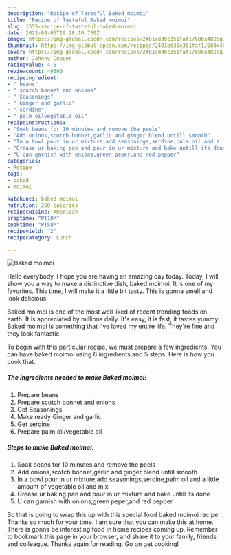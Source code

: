 ```yaml
---
description: "Recipe of Tasteful Baked moimoi"
title: "Recipe of Tasteful Baked moimoi"
slug: 1555-recipe-of-tasteful-baked-moimoi
date: 2022-09-05T19:28:10.759Z
image: https://img-global.cpcdn.com/recipes/2401ed30c351faf1/680x482cq70/baked-moimoi-recipe-main-photo.jpg
thumbnail: https://img-global.cpcdn.com/recipes/2401ed30c351faf1/680x482cq70/baked-moimoi-recipe-main-photo.jpg
cover: https://img-global.cpcdn.com/recipes/2401ed30c351faf1/680x482cq70/baked-moimoi-recipe-main-photo.jpg
author: Johnny Cooper
ratingvalue: 4.5
reviewcount: 49590
recipeingredient:
- " beans"
- " scotch bonnet and onions"
- " Seasonings"
- " Ginger and garlic"
- " serdine"
- " palm oilvegetable oil"
recipeinstructions:
- "Soak beans for 10 minutes and remove the peels"
- "Add onions,scotch bonnet,garlic and ginger blend untill smooth"
- "In a bowl pour in ur mixture,add seasonings,serdine,palm oil and a little amount of vegetable oil and mix"
- "Grease ur baking pan and pour in ur mixture and bake untill its done"
- "U can garnish with onions,green peper,and red pepper"
categories:
- Recipe
tags:
- baked
- moimoi

katakunci: baked moimoi 
nutrition: 260 calories
recipecuisine: American
preptime: "PT18M"
cooktime: "PT58M"
recipeyield: "2"
recipecategory: Lunch

---
```



![Baked moimoi](https://img-global.cpcdn.com/recipes/2401ed30c351faf1/680x482cq70/baked-moimoi-recipe-main-photo.jpg)

Hello everybody, I hope you are having an amazing day today. Today, I will show you a way to make a distinctive dish, baked moimoi. It is one of my favorites. This time, I will make it a little bit tasty. This is gonna smell and look delicious.



Baked moimoi is one of the most well liked of recent trending foods on earth. It is appreciated by millions daily. It's easy, it is fast, it tastes yummy. Baked moimoi is something that I've loved my entire life. They're fine and they look fantastic.


To begin with this particular recipe, we must prepare a few ingredients. You can have baked moimoi using 6 ingredients and 5 steps. Here is how you cook that.

<!--inarticleads1-->

##### The ingredients needed to make Baked moimoi:

1. Prepare  beans
1. Prepare  scotch bonnet and onions
1. Get  Seasonings
1. Make ready  Ginger and garlic
1. Get  serdine
1. Prepare  palm oil/vegetable oil




<!--inarticleads2-->

##### Steps to make Baked moimoi:

1. Soak beans for 10 minutes and remove the peels
1. Add onions,scotch bonnet,garlic and ginger blend untill smooth
1. In a bowl pour in ur mixture,add seasonings,serdine,palm oil and a little amount of vegetable oil and mix
1. Grease ur baking pan and pour in ur mixture and bake untill its done
1. U can garnish with onions,green peper,and red pepper




So that is going to wrap this up with this special food baked moimoi recipe. Thanks so much for your time. I am sure that you can make this at home. There is gonna be interesting food in home recipes coming up. Remember to bookmark this page in your browser, and share it to your family, friends and colleague. Thanks again for reading. Go on get cooking!
